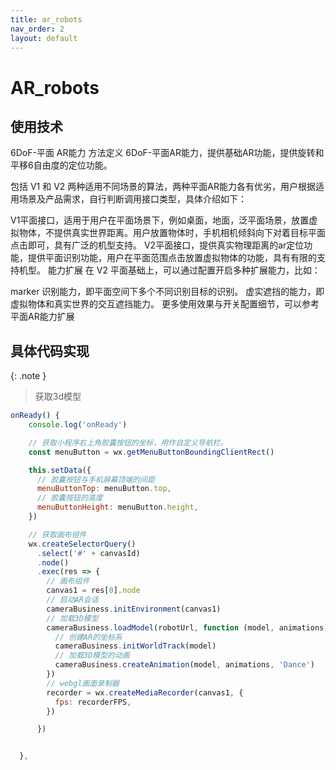 ```yaml
---
title: ar_robots
nav_order: 2
layout: default
---
```

# AR_robots
## 使用技术
6DoF-平面 AR能力
方法定义
6DoF-平面AR能力，提供基础AR功能，提供旋转和平移6自由度的定位功能。

包括 V1 和 V2 两种适用不同场景的算法，两种平面AR能力各有优劣，用户根据适用场景及产品需求，自行判断调用接口类型，具体介绍如下：

V1平面接口，适用于用户在平面场景下，例如桌面，地面，泛平面场景，放置虚拟物体，不提供真实世界距离。用户放置物体时，手机相机倾斜向下对着目标平面点击即可，具有广泛的机型支持。
V2平面接口，提供真实物理距离的ar定位功能，提供平面识别功能，用户在平面范围点击放置虚拟物体的功能，具有有限的支持机型。
能力扩展
在 V2 平面基础上，可以通过配置开启多种扩展能力，比如：

marker 识别能力，即平面空间下多个不同识别目标的识别。
虚实遮挡的能力，即虚拟物体和真实世界的交互遮挡能力。
更多使用效果与开关配置细节，可以参考 平面AR能力扩展
## 具体代码实现

{: .note } 
> 获取3d模型

```js
onReady() {
    console.log('onReady')

    // 获取小程序右上角胶囊按钮的坐标，用作自定义导航栏。
    const menuButton = wx.getMenuButtonBoundingClientRect()

    this.setData({
      // 胶囊按钮与手机屏幕顶端的间距
      menuButtonTop: menuButton.top,
      // 胶囊按钮的高度
      menuButtonHeight: menuButton.height,
    })

    // 获取画布组件
    wx.createSelectorQuery()
      .select('#' + canvasId)
      .node()
      .exec(res => {
        // 画布组件
        canvas1 = res[0].node
        // 启动AR会话
        cameraBusiness.initEnvironment(canvas1)
        // 加载3D模型
        cameraBusiness.loadModel(robotUrl, function (model, animations) {
          // 创建AR的坐标系
          cameraBusiness.initWorldTrack(model)
          // 加载3D模型的动画
          cameraBusiness.createAnimation(model, animations, 'Dance')
        })
        // webgl画面录制器
        recorder = wx.createMediaRecorder(canvas1, {
          fps: recorderFPS,
        })

      })


  },
```